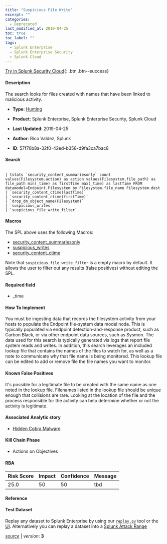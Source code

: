 ```yaml
---
title: "Suspicious File Write"
excerpt: ""
categories:
  - Deprecated
last_modified_at: 2019-04-25
toc: true
toc_label: ""
tags:
  - Splunk Enterprise
  - Splunk Enterprise Security
  - Splunk Cloud
---
```




[Try in Splunk Security Cloud](https://www.splunk.com/en_splunk_app_enrichmentus/cyber-security.html){: .btn .btn--success}

#### Description

The search looks for files created with names that have been linked to malicious activity.

- **Type**: [Hunting](https://github.com/splunk/security_content/wiki/object-Analytic-Types)
- **Product**: Splunk Enterprise, Splunk Enterprise Security, Splunk Cloud


- **Last Updated**: 2019-04-25
- **Author**: Rico Valdez, Splunk
- **ID**: 57f76b8a-32f0-42ed-b358-d9fa3ca7bac8

#### Search

```

| tstats `security_content_summariesonly` count values(Filesystem.action) as action values(Filesystem.file_path) as file_path min(_time) as firstTime max(_time) as lastTime FROM datamodel=Endpoint.Filesystem by Filesystem.file_name Filesystem.dest 
| `security_content_ctime(lastTime)` 
| `security_content_ctime(firstTime)` 
| `drop_dm_object_name(Filesystem)` 
| `suspicious_writes` 
| `suspicious_file_write_filter`
```

#### Macros
The SPL above uses the following Macros:
* [security_content_summariesonly](https://github.com/splunk/security_content/blob/develop/macros/security_content_summariesonly.yml)
* [suspicious_writes](https://github.com/splunk/security_content/blob/develop/macros/suspicious_writes.yml)
* [security_content_ctime](https://github.com/splunk/security_content/blob/develop/macros/security_content_ctime.yml)

Note that `suspicious_file_write_filter` is a empty macro by default. It allows the user to filter out any results (false positives) without editing the SPL.

#### Required field
* _time


#### How To Implement
You must be ingesting data that records the filesystem activity from your hosts to populate the Endpoint file-system data model node. This is typically populated via endpoint detection-and-response product, such as Carbon Black, or via other endpoint data sources, such as Sysmon. The data used for this search is typically generated via logs that report file system reads and writes. In addition, this search leverages an included lookup file that contains the names of the files to watch for, as well as a note to communicate why that file name is being monitored. This lookup file can be edited to add or remove file the file names you want to monitor.

#### Known False Positives
It's possible for a legitimate file to be created with the same name as one noted in the lookup file. Filenames listed in the lookup file should be unique enough that collisions are rare. Looking at the location of the file and the process responsible for the activity can help determine whether or not the activity is legitimate.

#### Associated Analytic story
* [Hidden Cobra Malware](/stories/hidden_cobra_malware)


#### Kill Chain Phase
* Actions on Objectives



#### RBA

| Risk Score  | Impact      | Confidence   | Message      |
| ----------- | ----------- |--------------|--------------|
| 25.0 | 50 | 50 | tbd |




#### Reference


#### Test Dataset
Replay any dataset to Splunk Enterprise by using our [`replay.py`](https://github.com/splunk/attack_data#using-replaypy) tool or the [UI](https://github.com/splunk/attack_data#using-ui).
Alternatively you can replay a dataset into a [Splunk Attack Range](https://github.com/splunk/attack_range#replay-dumps-into-attack-range-splunk-server)



[*source*](https://github.com/splunk/security_content/tree/develop/detections/deprecated/suspicious_file_write.yml) \| *version*: **3**